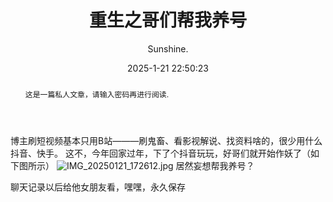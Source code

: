 ﻿---
title: 重生之哥们帮我养号
author: Sunshine.
date: 2025-1-21 22:50:23
audio: true
math: false
password: xds0810 
abstract: 这是一篇私人文章，请输入密码再进行阅读.
message: 请输入密码(博主姓名首字母+生日),然后回车即可阅读.
wrong_pass_message: 抱歉, 这个密码看着不太对, 请再试试.
wrong_hash_message: 抱歉, 这个文章不能被校验, 不过您还是能看看解密后的内容.
categories:
    - [私人の宇宙]
---

博主刷短视频基本只用B站———刷鬼畜、看影视解说、找资料啥的，很少用什么抖音、快手。
这不，今年回家过年，下了个抖音玩玩，好哥们就开始作妖了（如下图所示）
![IMG_20250121_172612.jpg](https://img.5200810.xyz/file/1737451978025_IMG_20250121_172612.jpg)
居然妄想帮我养号？

聊天记录以后给他女朋友看，嘿嘿，永久保存
